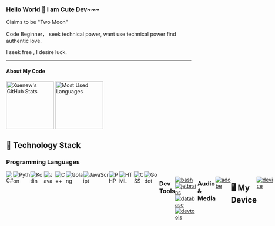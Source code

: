### Hello World 👋 I am Cute Dev~~~

Claims to be "Two Moon"

Code Beginner， seek technical power, want use technical power find authentic love.

I seek free , I desire luck.

---

#### About My Code

<img height="130px" src="https://github-readme-stats.vercel.app/api?username=allureluoli&hide_title=true&show_icons=true&hide=issues&include_all_commits=true&count_private=true&theme=graywhite&hide_border=true&bg_color=45,ff7979,ffd479,fffc79,73fa79" alt="Xuenew's GitHub Stats"> <img height="130px" src="https://github-readme-stats.vercel.app/api/top-langs?username=allureluoli&hide_title=true&layout=compact&theme=graywhite&hide_border=true&bg_color=45,fffc79,73fa79,75f0db" alt="Most Used Languages">


## 📕 Technology Stack

### Programming Languages

<div style="display: flex; justify-content: space-around;">
  <img src="https://skillicons.dev/icons?i=cs" alt="C#"/>
  <img src="https://skillicons.dev/icons?i=python" alt="Python" alt="python"/>
  <img src="https://skillicons.dev/icons?i=kotlin" alt="Kotlin"/>
  <img src="https://skillicons.dev/icons?i=java" alt="Java"/>
  <img src="https://skillicons.dev/icons?i=cpp" alt="C++"/>
  <img src="https://skillicons.dev/icons?i=golang" alt="Golang"/>
  <img src="https://skillicons.dev/icons?i=js" alt="JavaScript"/>
  <img src="https://skillicons.dev/icons?i=php" alt="PHP"/>
  <img src="https://skillicons.dev/icons?i=html" alt="HTML"/>
  <img src="https://skillicons.dev/icons?i=css" alt="CSS"/>
  <img src="https://skillicons.dev/icons?i=godot" alt="Godot"/>

  ### Dev Tools
  [![bash](https://skillicons.dev/icons?i=powershell,vim,visualstudio,vscode)](https://skillicons.dev)
  [![jetbrains](https://skillicons.dev/icons?i=idea,phpstorm,pycharm,webstorm)](https://skillicons.dev)
  [![database](https://skillicons.dev/icons?i=mysql,sqlite)](https://skillicons.dev)
  [![devtools](https://skillicons.dev/icons?i=androidstudio,cmake,git,gradle,md,npm,docker)](https://skillicons.dev)
  ### Audio & Media
  [![adobe](https://skillicons.dev/icons?i=pr,ps)](https://skillicons.dev)
  ## 🖥 My Device
  [![device](https://skillicons.dev/icons?i=linux,debian,ubuntu,redhat,kali,windows)](https://skillicons.dev)




  
